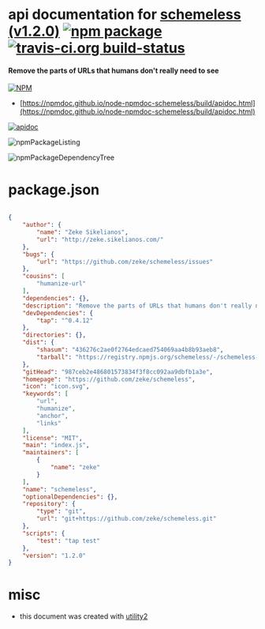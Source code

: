 # api documentation for  [schemeless (v1.2.0)](https://github.com/zeke/schemeless)  [![npm package](https://img.shields.io/npm/v/npmdoc-schemeless.svg?style=flat-square)](https://www.npmjs.org/package/npmdoc-schemeless) [![travis-ci.org build-status](https://api.travis-ci.org/npmdoc/node-npmdoc-schemeless.svg)](https://travis-ci.org/npmdoc/node-npmdoc-schemeless)
#### Remove the parts of URLs that humans don't really need to see

[![NPM](https://nodei.co/npm/schemeless.png?downloads=true&downloadRank=true&stars=true)](https://www.npmjs.com/package/schemeless)

- [https://npmdoc.github.io/node-npmdoc-schemeless/build/apidoc.html](https://npmdoc.github.io/node-npmdoc-schemeless/build/apidoc.html)

[![apidoc](https://npmdoc.github.io/node-npmdoc-schemeless/build/screenCapture.buildCi.browser.%252Ftmp%252Fbuild%252Fapidoc.html.png)](https://npmdoc.github.io/node-npmdoc-schemeless/build/apidoc.html)

![npmPackageListing](https://npmdoc.github.io/node-npmdoc-schemeless/build/screenCapture.npmPackageListing.svg)

![npmPackageDependencyTree](https://npmdoc.github.io/node-npmdoc-schemeless/build/screenCapture.npmPackageDependencyTree.svg)



# package.json

```json

{
    "author": {
        "name": "Zeke Sikelianos",
        "url": "http://zeke.sikelianos.com/"
    },
    "bugs": {
        "url": "https://github.com/zeke/schemeless/issues"
    },
    "cousins": [
        "humanize-url"
    ],
    "dependencies": {},
    "description": "Remove the parts of URLs that humans don't really need to see",
    "devDependencies": {
        "tap": "^0.4.12"
    },
    "directories": {},
    "dist": {
        "shasum": "436276c2ae0f2764edcaed754069aa4b8b93aeb8",
        "tarball": "https://registry.npmjs.org/schemeless/-/schemeless-1.2.0.tgz"
    },
    "gitHead": "987ceb2e486801573834f3f8cc092aa9dbfb1a3e",
    "homepage": "https://github.com/zeke/schemeless",
    "icon": "icon.svg",
    "keywords": [
        "url",
        "humanize",
        "anchor",
        "links"
    ],
    "license": "MIT",
    "main": "index.js",
    "maintainers": [
        {
            "name": "zeke"
        }
    ],
    "name": "schemeless",
    "optionalDependencies": {},
    "repository": {
        "type": "git",
        "url": "git+https://github.com/zeke/schemeless.git"
    },
    "scripts": {
        "test": "tap test"
    },
    "version": "1.2.0"
}
```



# misc
- this document was created with [utility2](https://github.com/kaizhu256/node-utility2)
